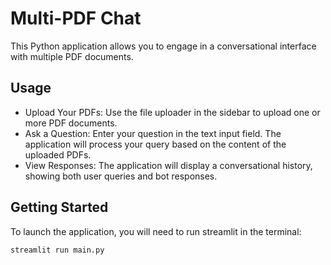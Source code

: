 # Multi-PDF Chat

This Python application allows you to engage in a conversational interface with multiple PDF documents. 

## Usage

- Upload Your PDFs: Use the file uploader in the sidebar to upload one or more PDF documents.
- Ask a Question: Enter your question in the text input field. The application will process your query based on the content of the uploaded PDFs.
- View Responses: The application will display a conversational history, showing both user queries and bot responses.

## Getting Started

To launch the application, you will need to run streamlit in the terminal:
  ```
  streamlit run main.py
